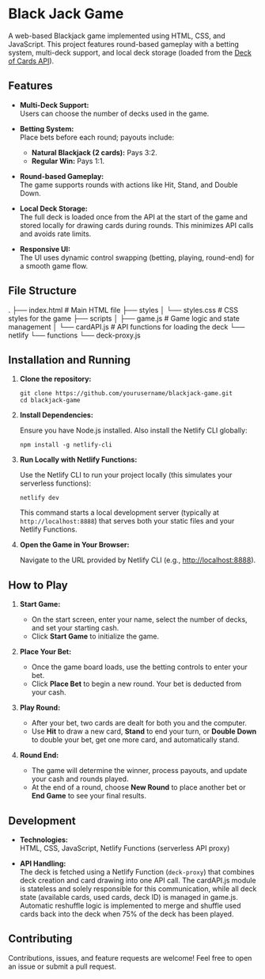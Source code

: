 # Black Jack Game

A web-based Blackjack game implemented using HTML, CSS, and JavaScript. This project features round-based gameplay with a betting system, multi-deck support, and local deck storage (loaded from the [Deck of Cards API](https://deckofcardsapi.com/)).

## Features

- **Multi-Deck Support:**  
  Users can choose the number of decks used in the game.

- **Betting System:**  
  Place bets before each round; payouts include:
  - **Natural Blackjack (2 cards):** Pays 3:2.
  - **Regular Win:** Pays 1:1.

- **Round-based Gameplay:**  
  The game supports rounds with actions like Hit, Stand, and Double Down.

- **Local Deck Storage:**  
  The full deck is loaded once from the API at the start of the game and stored locally for drawing cards during rounds. This minimizes API calls and avoids rate limits.

- **Responsive UI:**  
  The UI uses dynamic control swapping (betting, playing, round-end) for a smooth game flow.

## File Structure

.
├── index.html         # Main HTML file
├── styles
│   └── styles.css     # CSS styles for the game
├── scripts
│   ├── game.js        # Game logic and state management
│   └── cardAPI.js     # API functions for loading the deck
└── netlify
    └── functions
         └── deck-proxy.js 
## Installation and Running

1. **Clone the repository:**

       git clone https://github.com/yourusername/blackjack-game.git
       cd blackjack-game

2. **Install Dependencies:**

   Ensure you have Node.js installed. Also install the Netlify CLI globally:

       npm install -g netlify-cli

3. **Run Locally with Netlify Functions:**

   Use the Netlify CLI to run your project locally (this simulates your serverless functions):

       netlify dev

   This command starts a local development server (typically at `http://localhost:8888`) that serves both your static files and your Netlify Functions.

4. **Open the Game in Your Browser:**

   Navigate to the URL provided by Netlify CLI (e.g., [http://localhost:8888](http://localhost:8888)).

## How to Play


1. **Start Game:**  
   - On the start screen, enter your name, select the number of decks, and set your starting cash.
   - Click **Start Game** to initialize the game.

2. **Place Your Bet:**  
   - Once the game board loads, use the betting controls to enter your bet.
   - Click **Place Bet** to begin a new round. Your bet is deducted from your cash.

3. **Play Round:**  
   - After your bet, two cards are dealt for both you and the computer.
   - Use **Hit** to draw a new card, **Stand** to end your turn, or **Double Down** to double your bet, get one more card, and automatically stand.

4. **Round End:**  
   - The game will determine the winner, process payouts, and update your cash and rounds played.
   - At the end of a round, choose **New Round** to place another bet or **End Game** to see your final results.

## Development

- **Technologies:**  
  HTML, CSS, JavaScript, Netlify Functions (serverless API proxy)

- **API Handling:**  
  The deck is fetched using a Netlify Function (`deck-proxy`) that combines deck creation and card drawing into one API call. The cardAPI.js module is stateless and solely responsible for this communication, while all deck state (available cards, used cards, deck ID) is managed in game.js. Automatic reshuffle logic is implemented to merge and shuffle used cards back into the deck when 75% of the deck has been played.

## Contributing

Contributions, issues, and feature requests are welcome! Feel free to open an issue or submit a pull request.
